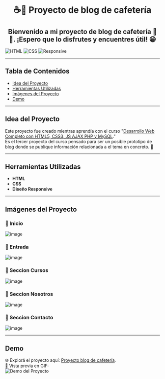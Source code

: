 <h1 align="center">☕🍪 Proyecto de blog de cafetería </h1>

<h2 align="center">Bienvenido a mi proyecto de blog de cafetería 🥐✨. ¡Espero que lo disfrutes y encuentres útil! 😁</h2>

![HTML](https://img.shields.io/badge/HTML-E34F26?style=for-the-badge&logo=html5&logoColor=white)
![CSS](https://img.shields.io/badge/CSS-1572B6?style=for-the-badge&logo=css3&logoColor=white)
![Responsive](https://img.shields.io/badge/Responsive-Yes-brightgreen?style=for-the-badge)

---

## Tabla de Contenidos
- [Idea del Proyecto](#idea-del-proyecto)
- [Herramientas Utilizadas](#herramientas-utilizadas)
- [Imágenes del Proyecto](#imágenes-del-proyecto)
- [Demo](#demo)

---

## Idea del Proyecto
Este proyecto fue creado mientras aprendía con el curso "[Desarrollo Web Completo con HTML5, CSS3, JS AJAX PHP y MySQL](https://www.udemy.com/course/desarrollo-web-completo-con-html5-css3-js-php-y-mysql/?couponCode=MT24125CROW)."  
Es el tercer proyecto del curso pensado para ser un posible prototipo de blog donde se publique información relacionada a el tema en concreto. 🚀

---

## Herramientas Utilizadas
- **HTML**
- **CSS**
- **Diseño Responsive**

---

## Imágenes del Proyecto

### 📌 Inicio
![image](https://github.com/user-attachments/assets/dd802cce-460c-4ef8-82a3-0bc082989343)

### 📌 Entrada
![image](https://github.com/user-attachments/assets/00d4e58f-7fec-496b-be2c-4b4ff94f3f4b)

### 📌 Seccion Cursos
![image](https://github.com/user-attachments/assets/9898ec6c-1948-4929-a22d-2dcd7531d6aa)

### 📌 Seccion Nosotros
![image](https://github.com/user-attachments/assets/cceeeefd-1a11-4ec8-9dc5-7a37f76cd08e)

### 📌 Seccion Contacto
![image](https://github.com/user-attachments/assets/2466e901-2338-49b3-9bd5-c111fd0d0ae2)

---

## Demo
🌐 Explorá el proyecto aquí: [Proyecto blog de cafetería](https://project04-blog-de-cafe.netlify.app/).  
🎥 Vista previa en GIF:  
![Demo del Proyecto](https://github.com/user-attachments/assets/022a77e6-3ce9-4074-8b4f-abac561d3eb1)
